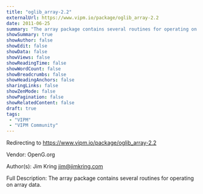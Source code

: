 ```yaml
---
title: "oglib_array-2.2"
externalUrl: https://www.vipm.io/package/oglib_array-2.2
date: 2011-06-25
summary: "The array package contains several routines for operating on array data."
showSummary: true
showAuthor: false
showEdit: false
showData: false
showViews: false
showReadingTime: false
showWordCount: false
showBreadcrumbs: false
showHeadingAnchors: false
sharingLinks: false
showZenMode: false
showPagination: false
showRelatedContent: false
draft: true
tags:
 - "VIPM"
 - "VIPM Community"
---
```


Redirecting to https://www.vipm.io/package/oglib_array-2.2

Vendor: OpenG.org

Author(s): Jim Kring <jim@jimkring.com>
 
Full Description:
The array package contains several routines for operating on array data.